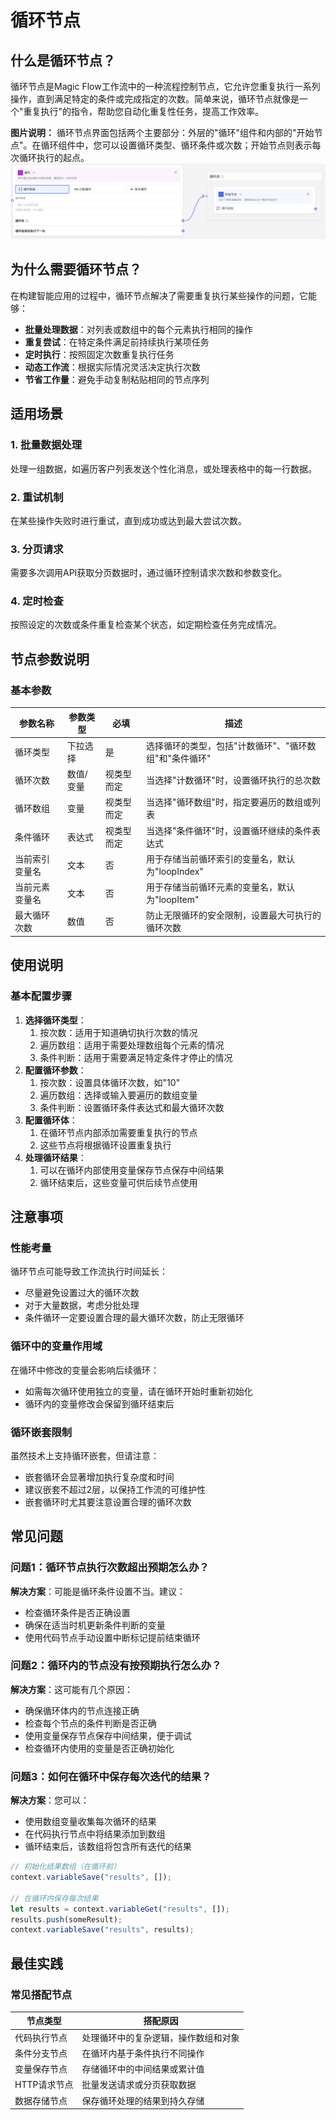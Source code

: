 # 循环节点
## 什么是循环节点？
循环节点是Magic Flow工作流中的一种流程控制节点，它允许您重复执行一系列操作，直到满足特定的条件或完成指定的次数。简单来说，循环节点就像是一个"重复执行"的指令，帮助您自动化重复性任务，提高工作效率。

**图片说明：**
循环节点界面包括两个主要部分：外层的"循环"组件和内部的"开始节点"。在循环组件中，您可以设置循环类型、循环条件或次数；开始节点则表示每次循环执行的起点。
![循环节点](/static/img/Loop.png)

## 为什么需要循环节点？
在构建智能应用的过程中，循环节点解决了需要重复执行某些操作的问题，它能够：
- **批量处理数据**：对列表或数组中的每个元素执行相同的操作
- **重复尝试**：在特定条件满足前持续执行某项任务
- **定时执行**：按照固定次数重复执行任务
- **动态工作流**：根据实际情况灵活决定执行次数
- **节省工作量**：避免手动复制粘贴相同的节点序列
## 适用场景
### 1. 批量数据处理
处理一组数据，如遍历客户列表发送个性化消息，或处理表格中的每一行数据。
### 2. 重试机制
在某些操作失败时进行重试，直到成功或达到最大尝试次数。
### 3. 分页请求
需要多次调用API获取分页数据时，通过循环控制请求次数和参数变化。
### 4. 定时检查
按照设定的次数或条件重复检查某个状态，如定期检查任务完成情况。
## 节点参数说明
### 基本参数
|参数名称|参数类型|必填|描述|
|---|---|---|---|
|循环类型|下拉选择|是|选择循环的类型，包括"计数循环"、"循环数组"和"条件循环"|
|循环次数|数值/变量|视类型而定|当选择"计数循环"时，设置循环执行的总次数|
|循环数组|变量|视类型而定|当选择"循环数组"时，指定要遍历的数组或列表|
|条件循环|表达式|视类型而定|当选择"条件循环"时，设置循环继续的条件表达式|
|当前索引变量名|文本|否|用于存储当前循环索引的变量名，默认为"loopIndex"|
|当前元素变量名|文本|否|用于存储当前循环元素的变量名，默认为"loopItem"|
|最大循环次数|数值|否|防止无限循环的安全限制，设置最大可执行的循环次数|

## 使用说明
### 基本配置步骤
1. **选择循环类型**：
    1. 按次数：适用于知道确切执行次数的情况
    2. 遍历数组：适用于需要处理数组每个元素的情况
    3. 条件判断：适用于需要满足特定条件才停止的情况
2. **配置循环参数**：
    1. 按次数：设置具体循环次数，如"10"
    2. 遍历数组：选择或输入要遍历的数组变量
    3. 条件判断：设置循环条件表达式和最大循环次数
3. **配置循环体**：
    1. 在循环节点内部添加需要重复执行的节点
    2. 这些节点将根据循环设置重复执行
4. **处理循环结果**：
    1. 可以在循环内部使用变量保存节点保存中间结果
    2. 循环结束后，这些变量可供后续节点使用
## 注意事项
### 性能考量
循环节点可能导致工作流执行时间延长：
- 尽量避免设置过大的循环次数
- 对于大量数据，考虑分批处理
- 条件循环一定要设置合理的最大循环次数，防止无限循环
### 循环中的变量作用域
在循环中修改的变量会影响后续循环：
- 如需每次循环使用独立的变量，请在循环开始时重新初始化
- 循环内的变量修改会保留到循环结束后
### 循环嵌套限制
虽然技术上支持循环嵌套，但请注意：
- 嵌套循环会显著增加执行复杂度和时间
- 建议嵌套不超过2层，以保持工作流的可维护性
- 嵌套循环时尤其要注意设置合理的循环次数
## 常见问题
### 问题1：循环节点执行次数超出预期怎么办？
**解决方案**：可能是循环条件设置不当。建议：
- 检查循环条件是否正确设置
- 确保在适当时机更新条件判断的变量
- 使用代码节点手动设置中断标记提前结束循环
### 问题2：循环内的节点没有按预期执行怎么办？
**解决方案**：这可能有几个原因：
- 确保循环体内的节点连接正确
- 检查每个节点的条件判断是否正确
- 使用变量保存节点保存中间结果，便于调试
- 检查循环内使用的变量是否正确初始化
### 问题3：如何在循环中保存每次迭代的结果？
**解决方案**：您可以：
- 使用数组变量收集每次循环的结果
- 在代码执行节点中将结果添加到数组
- 循环结束后，该数组将包含所有迭代的结果
```javascript
// 初始化结果数组（在循环前）
context.variableSave("results", []);

// 在循环内保存每次结果
let results = context.variableGet("results", []);
results.push(someResult);
context.variableSave("results", results);
```
## 最佳实践
### 常见搭配节点
|节点类型|搭配原因|
|---|---|
|代码执行节点|处理循环中的复杂逻辑，操作数组和对象|
|条件分支节点|在循环内基于条件执行不同操作|
|变量保存节点|存储循环中的中间结果或累计值|
|HTTP请求节点|批量发送请求或分页获取数据|
|数据存储节点|保存循环处理的结果到持久存储|